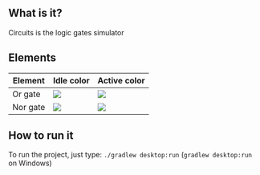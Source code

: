## What is it?
Circuits is the logic gates simulator
## Elements
|Element|Idle color|Active color|
|-------|----------|------------|
|Or gate|![](https://placehold.it/15/F57F17/000000?text=+)|![](https://placehold.it/15/F9A825/000000?text=+)|
|Nor gate|![](https://placehold.it/15/FFD600/000000?text=+)|![](https://placehold.it/15/FFEA00/000000?text=+)|

## How to run it
To run the project, just type: `./gradlew desktop:run` (`gradlew desktop:run` on Windows)